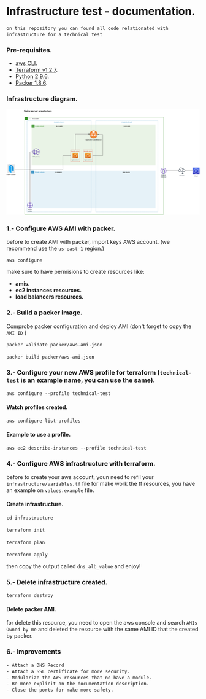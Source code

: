 # Infrastructure test - documentation.
```
on this repository you can found all code relationated with infrastructure for a technical test
```

### Pre-requisites.

- [aws CLI](https://docs.aws.amazon.com/cli/latest/userguide/getting-started-install.html). 
- [Terraform v1.2.7](https://developer.hashicorp.com/terraform/tutorials/aws-get-started/install-cli).
- [Python 2.9.6](https://www.python.org/downloads/).
- [Packer 1.8.6](https://developer.hashicorp.com/packer/tutorials/docker-get-started/get-started-install-cli).


### Infrastructure diagram.

![diagram](./assets/diagram.png)


### 1.- Configure AWS AMI with packer.

before to create AMI with packer, import keys AWS account.
(we recommend use the  `us-east-1` region.)

    aws configure

make sure to have permisions to create resources like:

  - **amis.**
  - **ec2 instances resources.**
  - **load balancers resources.**

### 2.- Build a packer image.

Comprobe packer configuration and deploy AMI (don't forget to copy the `AMI ID` )

    packer validate packer/aws-ami.json 

    packer build packer/aws-ami.json 

### 3.- Configure your new AWS profile for terraform (`technical-test` is an example name, you can use the same).

    aws configure --profile technical-test

#### Watch profiles created.

    aws configure list-profiles

#### Example to use a profile.

    aws ec2 describe-instances --profile technical-test

### 4.- Configure AWS infrastructure with terraform.

before to create your aws account, youn need to refil your `infrastructure/variables.tf` file for
make work the tf resources, you have an example on `values.example` file.

#### Create infrastructure.

    cd infrastructure

    terraform init

    terraform plan

    terraform apply

then copy the output called `dns_alb_value` and enjoy!

### 5.- Delete infrastructure created.

    terraform destroy


#### Delete packer AMI.

for delete this resource, you need to open the aws console and search `AMIs Owned by me` and deleted 
the resource with the same AMI ID that the created by packer.


### 6.- improvements

    - Attach a DNS Record
    - Attach a SSL certificate for more security.
    - Modularize the AWS resources that no have a module.
    - Be more explicit on the documentation description.
    - Close the ports for make more safety.
